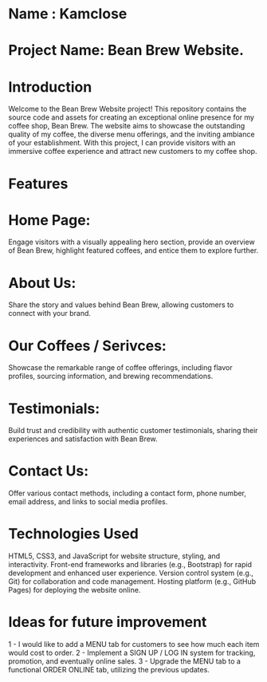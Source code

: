# Name : Kamclose

# Project Name: Bean Brew Website.

# Introduction
Welcome to the Bean Brew Website project! This repository contains the source code and assets for creating an exceptional online presence for my coffee shop, Bean Brew. 
The website aims to showcase the outstanding quality of my coffee, the diverse menu offerings, and the inviting ambiance of your establishment. 
With this project, I can provide visitors with an immersive coffee experience and attract new customers to my coffee shop.

# Features

# Home Page: 
Engage visitors with a visually appealing hero section, provide an overview of Bean Brew, highlight featured coffees, and entice them to explore further.

# About Us: 
Share the story and values behind Bean Brew, allowing customers to connect with your brand.

# Our Coffees / Serivces: 
Showcase the remarkable range of coffee offerings, including flavor profiles, sourcing information, and brewing recommendations.

# Testimonials: 
Build trust and credibility with authentic customer testimonials, sharing their experiences and satisfaction with Bean Brew.

# Contact Us: 
Offer various contact methods, including a contact form, phone number, email address, and links to social media profiles.
 
# Technologies Used
HTML5, CSS3, and JavaScript for website structure, styling, and interactivity.
Front-end frameworks and libraries (e.g., Bootstrap) for rapid development and enhanced user experience.
Version control system (e.g., Git) for collaboration and code management.
Hosting platform (e.g., GitHub Pages) for deploying the website online.

# Ideas for future improvement 
1 - I would like to add a MENU tab for customers to see how much each item would cost to order.
2 - Implement a SIGN UP / LOG IN system for tracking, promotion, and eventually online sales.
3 - Upgrade  the MENU tab to a functional ORDER ONLINE tab, utilizing the previous updates.
